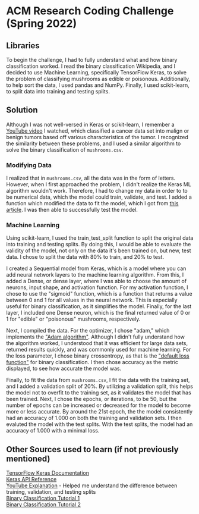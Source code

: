# ACM Research Coding Challenge (Spring 2022)

## Libraries
To begin the challenge, I had to fully understand what and how binary classification worked. I read the binary classification Wikipedia, and I decided to use Machine Learning, specifically TensorFlow Keras, to solve the problem of classifying mushrooms as edible or poisonous. Additionally, to help sort the data, I used pandas and NumPy. Finally, I used scikit-learn, to split data into training and testing splits. 

## Solution
Although I was not well-versed in Keras or scikit-learn, I remember a [YouTube video](https://www.youtube.com/watch?v=z1PGJ9quPV8&t=583s&ab_channel=Khanrad) I watched, which classified a cancer data set into malign or benign tumors based off various characteristics of the tumor. I recognized the similarity between these problems, and I used a similar algorithm to solve the binary classification of `mushrooms.csv`.

### Modifying Data
I realized that in `mushrooms.csv`, all the data was in the form of letters. However, when I first approached the problem, I didn't realize the Keras ML algorithm wouldn't work. Therefore, I had to change my data in order to to be numerical data, which the model could train, validate, and test. I added a function which modified the data to fit the model, which I got from [this article](https://pythonprogramming.net/working-with-non-numerical-data-machine-learning-tutorial/). I was then able to successfully test the model. 

### Machine Learning
Using scikit-learn, I used the train_test_split function to split the original data into training and testing splits. By doing this, I would be able to evaluate the validity of the model, not only on the data it's been trained on, but new, test data. I chose to split the data with 80% to train, and 20% to test. 

I created a Sequential model from Keras, which is a model where you can add neural network layers to the machine learning algorithm. From this, I added a Dense, or dense layer, where I was able to choose the amount of neurons, input shape, and activation function. For my activation function, I chose to use the "sigmoid" function, which is a function that returns a value between 0 and 1 for all values in the neural network. This is especially useful for binary classification, as it simplifies the model. Finally, for the last layer, I included one Dense neuron, which is the final returned value of 0 or 1 for "edible" or "poisonous" mushrooms, respectively.  

Next, I compiled the data. For the optimizer, I chose "adam," which implements the ["Adam algorithm"](https://machinelearningmastery.com/adam-optimization-algorithm-for-deep-learning/). Although I didn't fully understand how the algorithm worked, I understood that it was efficient for large data sets, returned results quickly, and was commonly used for machine learning. For the loss parameter, I chose binary crossentropy, as that is the ["default loss function"](https://machinelearningmastery.com/how-to-choose-loss-functions-when-training-deep-learning-neural-networks/) for binary classification. I then chose accuracy as the metric displayed, to see how accurate the model was. 

Finally, to fit the data from `mushrooms.csv`, I fit the data with the training set, and I added a validation split of 20%. By utilizing a validation split, this helps the model not to overfit to the training set, as it validates the model that has been trained. Next, I chose the epochs, or iterations, to be 50, but the number of epochs can be increased or decreased for the model to become more or less accurate. By around the 21st epoch, the the model consistently had an accuracy of 1.000 on both the training and validation sets. I then evaluted the model with the test splits. With the test splits, the model had an accuracy of 1.000 with a minimal loss. 

## Other Sources used to learn (if not previously mentioned)
[TensorFlow Keras Documentation](https://www.tensorflow.org/api_docs/python/tf/keras)  
[Keras API Reference](https://keras.io/api/)  
[YouTube Explanation](https://www.youtube.com/watch?v=Zi-0rlM4RDs&ab_channel=deeplizard) - Helped me understand the difference between training, validation, and testing splits  
[Binary Classification Tutorial 1](https://www.atmosera.com/blog/binary-classification-with-neural-networks/)  
[Binary Classification Tutorial 2](https://machinelearningmastery.com/binary-classification-tutorial-with-the-keras-deep-learning-library/)



